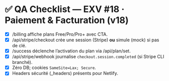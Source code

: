 # ✅ QA Checklist — EXV #18 · Paiement & Facturation (v18)

- [x] /billing affiche plans Free/Pro/Pro+ avec CTA.
- [x] /api/stripe/checkout crée une session (Stripe) **ou** simule (mock) si pas de clé.
- [x] /success déclenche l’activation du plan via /api/plan/set.
- [x] /api/stripe/webhook journalise `checkout.session.completed` (si Stripe CLI branché).
- [x] Zéro DB; cookies `SameSite=Lax; Secure`.
- [x] Headers sécurité (_headers) présents pour Netlify.
